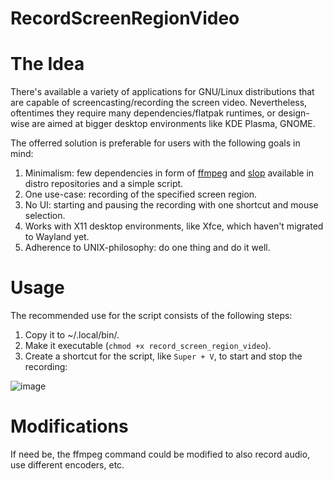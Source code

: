 # RecordScreenRegionVideo

# The Idea
There's available a variety of applications for GNU/Linux distributions that are capable of screencasting/recording the screen video. Nevertheless, oftentimes they require many dependencies/flatpak runtimes, or design-wise are aimed at bigger desktop environments like KDE Plasma, GNOME.

The offerred solution is preferable for users with the following goals in mind:
1. Minimalism: few dependencies in form of [ffmpeg](https://ffmpeg.org/) and [slop](https://github.com/naelstrof/slop) available in distro repositories and a simple script.
2. One use-case: recording of the specified screen region.
3. No UI: starting and pausing the recording with one shortcut and mouse selection.
4. Works with X11 desktop environments, like Xfce, which haven't migrated to Wayland yet.
5. Adherence to UNIX-philosophy: do one thing and do it well.

# Usage
The recommended use for the script consists of the following steps:
1. Copy it to ~/.local/bin/.
2. Make it executable (`chmod +x record_screen_region_video`).
3. Create a shortcut for the script, like `Super + V`, to start and stop the recording:

![image](https://github.com/JayXT/RecordScreenRegionVideo/assets/8045344/0efb0df7-0e33-4ee4-9dea-821f13e6421a)

# Modifications

If need be, the ffmpeg command could be modified to also record audio, use different encoders, etc.


